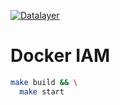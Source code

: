 [![Datalayer](https://docs.datalayer.io/logo/datalayer-25.svg)](https://datalayer.io)

# Docker IAM

```bash
make build && \
  make start
```
